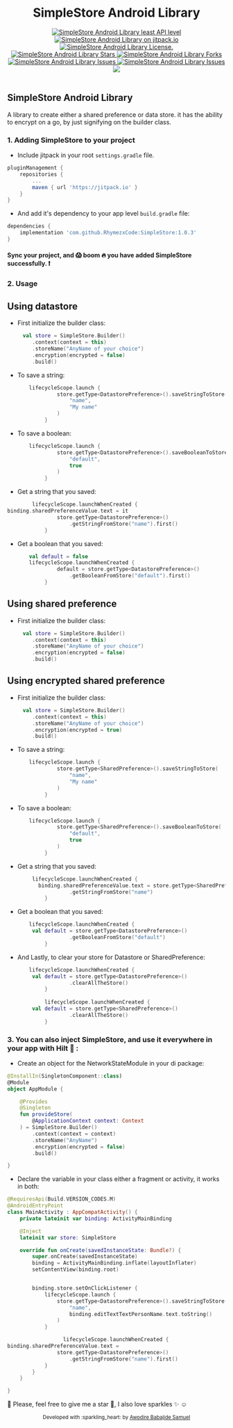 <div align="center">
<h1>SimpleStore Android Library</h1>

<a href="https://android-arsenal.com/api?level=23" target="blank">
    <img src="https://img.shields.io/badge/API-23%2B-brightgreen.svg?style=flat" alt="SimpleStore Android Library least API level" />
</a>
<a href="https://jitpack.io/#RhymezxCode/SimpleStore" target="blank">
    <img src="https://jitpack.io/v/RhymezxCode/SimpleStore.svg" alt="SimpleStore Android Library on jitpack.io" />
</a>
<a href="https://github.com/RhymezxCode/SimpleStore/blob/main/LICENSE" target="blank">
    <img src="https://img.shields.io/github/license/RhymezxCode/SimpleStore" alt="SimpleStore Android Library License." />
</a>
<a href="https://github.com/RhymezxCode/SimpleStore/stargazers" target="blank">
    <img src="https://img.shields.io/github/stars/RhymezxCode/SimpleStore" alt="SimpleStore Android Library Stars"/>
</a>
<a href="https://github.com/RhymezxCode/SimpleStore/fork" target="blank">
    <img src="https://img.shields.io/github/forks/RhymezxCode/SimpleStore" alt="SimpleStore Android Library Forks"/>
</a>
<a href="https://github.com/RhymezxCode/SimpleStore/issues" target="blank">
    <img src="https://img.shields.io/github/issues/RhymezxCode/SimpleStore" alt="SimpleStore Android Library Issues"/>
</a>
<a href="https://github.com/RhymezxCode/SimpleStore/commits?author=RhymezxCode" target="blank">
    <img src="https://img.shields.io/github/last-commit/RhymezxCode/SimpleStore" alt="SimpleStore Android Library Issues"/>
</a>
<a href="https://bettercodehub.com/edge/badge/RhymezxCode/SimpleStore?branch=main" target="blank">
  <img src='https://bettercodehub.com/edge/badge/RhymezxCode/SimpleStore?branch=main'>
</a>
</div>
<br />

## SimpleStore Android Library
A library to create either a shared preference or data store. it has the ability to encrypt on a go, by just signifying on the builder class.

### 1. Adding SimpleStore to your project

* Include jitpack in your root `settings.gradle` file.

```gradle
pluginManagement {
    repositories {
        ...
        maven { url 'https://jitpack.io' }
    }
}
```

* And add it's dependency to your app level `build.gradle` file:

```gradle
dependencies {
    implementation 'com.github.RhymezxCode:SimpleStore:1.0.3'
}
```

#### Sync your project, and :scream: boom :fire: you have added SimpleStore successfully. :exclamation:

### 2. Usage

##  Using datastore
* First initialize the builder class:

```kt
     val store = SimpleStore.Builder()
        .context(context = this)
        .storeName("AnyName of your choice")
        .encryption(encrypted = false)
        .build()
```

* To save a string:
```kt
       lifecycleScope.launch {
                store.getType<DatastorePreference>().saveStringToStore(
                    "name",
                    "My name"
                )
            }
```

* To save a boolean:
```kt
       lifecycleScope.launch {
                store.getType<DatastorePreference>().saveBooleanToStore(
                    "default",
                    true
                )
            }
```

* Get a string that you saved:
```kt
        lifecycleScope.launchWhenCreated {
binding.sharedPreferenceValue.text = it
                store.getType<DatastorePreference>()
                    .getStringFromStore("name").first()
            }
```

* Get a boolean that you saved:
```kt
       val default = false
       lifecycleScope.launchWhenCreated {
                default = store.getType<DatastorePreference>()
                    .getBooleanFromStore("default").first()
            }
```

##  Using shared preference
* First initialize the builder class:

```kt
     val store = SimpleStore.Builder()
        .context(context = this)
        .storeName("AnyName of your choice")
        .encryption(encrypted = false)
        .build()
```
##  Using encrypted shared preference
* First initialize the builder class:

```kt
     val store = SimpleStore.Builder()
        .context(context = this)
        .storeName("AnyName of your choice")
        .encryption(encrypted = true)
        .build()
```

* To save a string:
```kt
       lifecycleScope.launch {
                store.getType<SharedPreference>().saveStringToStore(
                    "name",
                    "My name"
                )
            }
```

* To save a boolean:
```kt
       lifecycleScope.launch {
                store.getType<SharedPreference>().saveBooleanToStore(
                    "default",
                    true
                )
            }
```

* Get a string that you saved:
```kt
        lifecycleScope.launchWhenCreated {
          binding.sharedPreferenceValue.text = store.getType<SharedPreference>()
                    .getStringFromStore("name")
            }
```

* Get a boolean that you saved:
```kt
       lifecycleScope.launchWhenCreated {
        val default = store.getType<DatastorePreference>()
                    .getBooleanFromStore("default")
            }
```

* And Lastly, to clear your store for Datastore or SharedPreference:
```kt
       lifecycleScope.launchWhenCreated {
        val default = store.getType<DatastorePreference>()
                    .clearAllTheStore()
            }
            
            lifecycleScope.launchWhenCreated {
        val default = store.getType<SharedPreference>()
                    .clearAllTheStore()
            }
```
    
### 3. You can also inject SimpleStore, and use it everywhere in your app with Hilt :syringe: :

* Create an object for the NetworkStateModule in your di package:

```kt
@InstallIn(SingletonComponent::class)
@Module
object AppModule {

    @Provides
    @Singleton
    fun provideStore(
        @ApplicationContext context: Context
    ) = SimpleStore.Builder()
        .context(context = context)
        .storeName("AnyName")
        .encryption(encrypted = false)
        .build()

}
```

* Declare the variable in your class either a fragment or activity, it works in both:

```kt
@RequiresApi(Build.VERSION_CODES.M)
@AndroidEntryPoint
class MainActivity : AppCompatActivity() {
    private lateinit var binding: ActivityMainBinding

    @Inject
    lateinit var store: SimpleStore

    override fun onCreate(savedInstanceState: Bundle?) {
        super.onCreate(savedInstanceState)
        binding = ActivityMainBinding.inflate(layoutInflater)
        setContentView(binding.root)


        binding.store.setOnClickListener {
            lifecycleScope.launch {
                store.getType<DatastorePreference>().saveStringToStore(
                    "name",
                    binding.editTextTextPersonName.text.toString()
                )
            }

                  lifecycleScope.launchWhenCreated {
binding.sharedPreferenceValue.text =
                store.getType<DatastorePreference>()
                    .getStringFromStore("name").first()
            }
        }
    }

}
 ```

:pushpin: Please, feel free to give me a star :star2:, I also love sparkles :sparkles: :relaxed:
<div align="center">
    <sub>Developed with :sparkling_heart: by
        <a href="https://github.com/RhymezxCode">Awodire Babajide Samuel</a>
    </sub>
</div>

